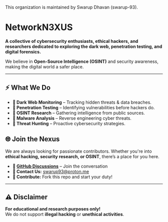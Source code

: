 This organization is maintained by Swarup Dhavan (swarup-93).

# NetworkN3XUS  
**A collective of cybersecurity enthusiasts, ethical hackers, and researchers dedicated to exploring the dark web, penetration testing, and digital forensics.**  

We believe in **Open-Source Intelligence (OSINT)** and security awareness, making the digital world a safer place.  

---

## ⚡ What We Do  
- **🔹 Dark Web Monitoring** – Tracking hidden threats & data breaches.  
- **🔹 Penetration Testing** – Identifying vulnerabilities before hackers do.  
- **🔹 OSINT Research** – Gathering intelligence from public sources.  
- **🔹 Malware Analysis** – Reverse engineering cyber threats.  
- **🔹 Threat Hunting** – Proactive cybersecurity strategies.  


## 🌐 Join the Nexus  
We are always looking for passionate contributors. Whether you're into **ethical hacking, security research, or OSINT**, there’s a place for you here.  

- **🔗 [GitHub Discussions](#)** – Join the conversation  
- **📧 Contact Us:** [swarup93@proton.me](swarup93@proton.me)  
- **🚀 Contribute:** Fork this repo and start your duty!  

---

## ⚠️ Disclaimer  
**For educational and research purposes only!**  
We do not support **illegal hacking** or **unethical activities**.  

